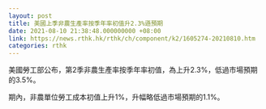 ```yaml
---
layout: post
title: 美國上季非農生產率按季年率初值升2.3%遜預期
date: 2021-08-10 21:38:48.000000000 +08:00
link: https://news.rthk.hk/rthk/ch/component/k2/1605274-20210810.htm
categories: rthk
---
```


美國勞工部公布，第2季非農生產率按季年率初值，為上升2.3%，低過市場預期的3.5%。

期內，非農單位勞工成本初值上升1%，升幅略低過市場預期的1.1%。
